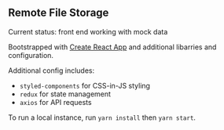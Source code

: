 ## Remote File Storage
Current status: front end working with mock data

Bootstrapped with [Create React App](https://github.com/facebookincubator/create-react-app) and additional libarries and configuration. 

Additional config includes:
* `styled-components` for CSS-in-JS styling
* `redux` for state management
* `axios` for API requests

To run a local instance, run `yarn install` then `yarn start`.